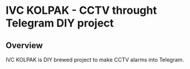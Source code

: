 # IVC KOLPAK - CCTV throught Telegram DIY project

## Overview
IVC KOLPAK is DIY brewed project to make CCTV alarms into Telegram. 


